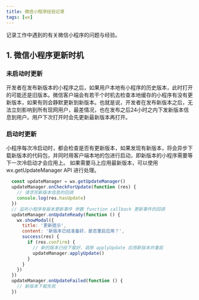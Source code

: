 ```yaml
---
title: 微信小程序经验记录
tags: [wx]
---
```

记录工作中遇到的有关微信小程序的问题与经验。

## 1. 微信小程序更新时机

### 未启动时更新
开发者在发布新版本的小程序之后，如果用户本地有小程序的历史版本，此时打开的可能还是旧版本。微信客户端会有若干个时机去检查本地缓存的小程序有没有更新版本，如果有则会静默更新到新版本。也就是说，开发者在发布新版本之后，无法立刻影响到所有现网用户，最差情况，也在发布之后24小时之内下发新版本信息到用户。用户下次打开时会先更新最新版本再打开。

### 启动时更新
小程序每次冷启动时，都会检查是否有更新版本，如果发现有新版本，将会异步下载新版本的代码包，并同时用客户端本地的包进行启动，即新版本的小程序需要等下一次冷启动才会应用上。
如果需要马上应用最新版本，可以使用 wx.getUpdateManager API 进行处理。
```javascript
  const updateManager = wx.getUpdateManager()
  updateManager.onCheckForUpdate(function (res) {
    // 请求完新版本信息的回调
    console.log(res.hasUpdate)
  })
  // 监听小程序有版本更新事件 参数 function callback 更新事件的回调
  updateManager.onUpdateReady(function () {
    wx.showModal({
      title: '更新提示',
      content: '新版本已经准备好，是否重启应用？',
      success(res) {
        if (res.confirm) {
          // 新的版本已经下载好，调用 applyUpdate 应用新版本并重启
          updateManager.applyUpdate()
        }
      }
    })
  })
  updateManager.onUpdateFailed(function () {
    // 新版本下载失败
  })
```


